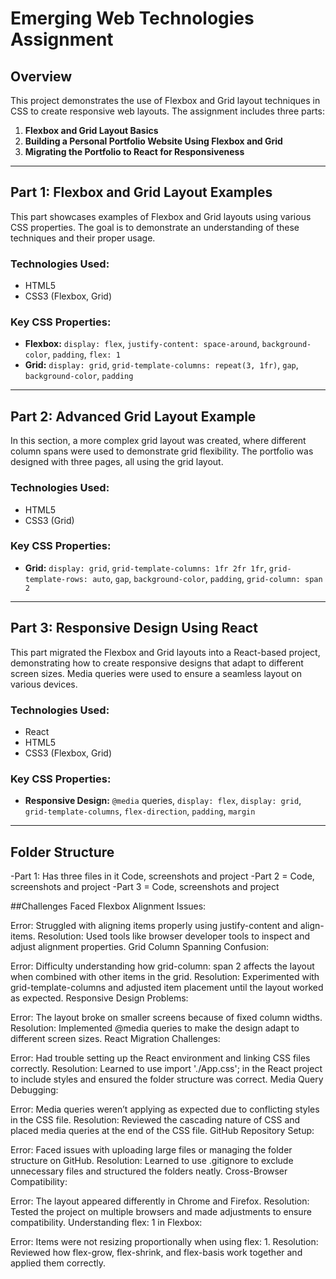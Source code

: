 # Emerging Web Technologies Assignment

## Overview
This project demonstrates the use of Flexbox and Grid layout techniques in CSS to create responsive web layouts. The assignment includes three parts:
1. **Flexbox and Grid Layout Basics**
2. **Building a Personal Portfolio Website Using Flexbox and Grid**
3. **Migrating the Portfolio to React for Responsiveness**

---

## Part 1: Flexbox and Grid Layout Examples
This part showcases examples of Flexbox and Grid layouts using various CSS properties. The goal is to demonstrate an understanding of these techniques and their proper usage.

### Technologies Used:
- HTML5
- CSS3 (Flexbox, Grid)
  
### Key CSS Properties:
- **Flexbox:** `display: flex`, `justify-content: space-around`, `background-color`, `padding`, `flex: 1`
- **Grid:** `display: grid`, `grid-template-columns: repeat(3, 1fr)`, `gap`, `background-color`, `padding`

---

## Part 2: Advanced Grid Layout Example
In this section, a more complex grid layout was created, where different column spans were used to demonstrate grid flexibility. The portfolio was designed with three pages, all using the grid layout.

### Technologies Used:
- HTML5
- CSS3 (Grid)
  
### Key CSS Properties:
- **Grid:** `display: grid`, `grid-template-columns: 1fr 2fr 1fr`, `grid-template-rows: auto`, `gap`, `background-color`, `padding`, `grid-column: span 2`

---

## Part 3: Responsive Design Using React
This part migrated the Flexbox and Grid layouts into a React-based project, demonstrating how to create responsive designs that adapt to different screen sizes. Media queries were used to ensure a seamless layout on various devices.

### Technologies Used:
- React
- HTML5
- CSS3 (Flexbox, Grid)
  
### Key CSS Properties:
- **Responsive Design:** `@media` queries, `display: flex`, `display: grid`, `grid-template-columns`, `flex-direction`, `padding`, `margin`

---

## Folder Structure
-Part 1: Has three files in it Code, screenshots and project
-Part 2 = Code, screenshots and project
-Part 3 = Code, screenshots and project

##Challenges Faced
Flexbox Alignment Issues:

Error: Struggled with aligning items properly using justify-content and align-items.
Resolution: Used tools like browser developer tools to inspect and adjust alignment properties.
Grid Column Spanning Confusion:

Error: Difficulty understanding how grid-column: span 2 affects the layout when combined with other items in the grid.
Resolution: Experimented with grid-template-columns and adjusted item placement until the layout worked as expected.
Responsive Design Problems:

Error: The layout broke on smaller screens because of fixed column widths.
Resolution: Implemented @media queries to make the design adapt to different screen sizes.
React Migration Challenges:

Error: Had trouble setting up the React environment and linking CSS files correctly.
Resolution: Learned to use import './App.css'; in the React project to include styles and ensured the folder structure was correct.
Media Query Debugging:

Error: Media queries weren’t applying as expected due to conflicting styles in the CSS file.
Resolution: Reviewed the cascading nature of CSS and placed media queries at the end of the CSS file.
GitHub Repository Setup:

Error: Faced issues with uploading large files or managing the folder structure on GitHub.
Resolution: Learned to use .gitignore to exclude unnecessary files and structured the folders neatly.
Cross-Browser Compatibility:

Error: The layout appeared differently in Chrome and Firefox.
Resolution: Tested the project on multiple browsers and made adjustments to ensure compatibility.
Understanding flex: 1 in Flexbox:

Error: Items were not resizing proportionally when using flex: 1.
Resolution: Reviewed how flex-grow, flex-shrink, and flex-basis work together and applied them correctly.
